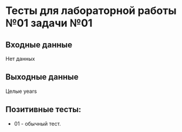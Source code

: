 # Тесты для лабораторной работы №01 задачи №01
## Входные данные
Нет данных
## Выходные данные
Целые years
## Позитивные тесты:
- 01 - обычный тест.
